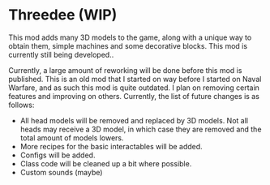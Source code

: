 # Threedee (WIP)
This mod adds many 3D models to the game, along with a unique way to obtain them, simple machines and some decorative blocks.
This mod is currently still being developed..

Currently, a large amount of reworking will be done before this mod is published. This is an old mod that I started on way before I started on Naval Warfare, and as such this mod is quite outdated. I plan on removing certain features and improving on others. Currently, the list of future changes is as follows:
*  All head models will be removed and replaced by 3D models. Not all heads may receive a 3D model, in which case they are removed and the total amount of models lowers.
* More recipes for the basic interactables will be added.
* Configs will be added.
* Class code will be cleaned up a bit where possible.
* Custom sounds (maybe)